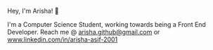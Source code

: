 Hey, I'm Arisha! 👋

I'm a Computer Science Student, working towards being a Front End Developer.
Reach me @ arisha.github@gmail.com or www.linkedin.com/in/arisha-asif-2001
<!---
arisha-github/arisha-github is a ✨ special ✨ repository because its `README.md` (this file) appears on your GitHub profile.
You can click the Preview link to take a look at your changes.
--->

